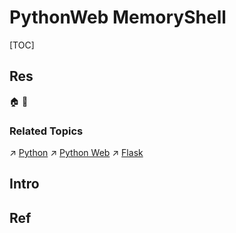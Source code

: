 # PythonWeb MemoryShell

[TOC]



## Res
🏠 
🚧 


### Related Topics
↗ [Python](../../../../../../../🔑%20CS_Core/👩‍💻%20Programming%20Methodology%20and%20Languages/Interpreted%20Languages/Python/Python.md)
↗ [Python Web](../../../../../../../Software%20Engineering/👾%20Web%20Development/🗄️%20Web%20BackEnd%20Dev/Python%20Web/Python%20Web.md)
↗ [Flask](../../../../../../../Software%20Engineering/👾%20Web%20Development/🗄️%20Web%20BackEnd%20Dev/Python%20Web/📌%20Python%20Web%20Backend%20Dev%20Framework/Flask/Flask.md)



## Intro



## Ref
[浅析Python-Flask内存马]: http://www.mi1k7ea.com/2021/04/07/浅析Python-Flask内存马/#0x00-前言
